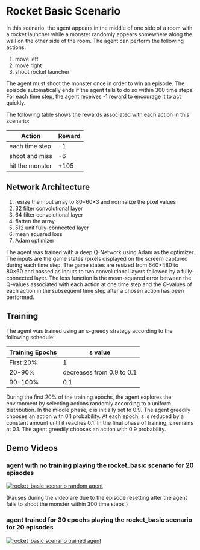 # Rocket Basic Scenario

In this scenario, the agent appears in the middle of one side of a room with a rocket launcher while a monster randomly appears somewhere along the wall on the other side of the room. The agent can perform the following actions:

1. move left
2. move right
3. shoot rocket launcher

The agent must shoot the monster once in order to win an episode. The episode automatically ends if the agent fails to do so within 300 time steps. For each time step, the agent receives -1 reward to encourage it to act quickly.

The following table shows the rewards associated with each action in this scenario:

| Action          | Reward |
|-----------------|--------|
| each time step  | -1     |
| shoot and miss  | -6     |
| hit the monster | +105   |

## Network Architecture

1. resize the input array to 80×60×3 and normalize the pixel values
2. 32 filter convolutional layer
3. 64 filter convolutional layer
4. flatten the array
5. 512 unit fully-connected layer
6. mean squared loss
7. Adam optimizer

The agent was trained with a deep Q-Network using Adam as the optimizer. The inputs are the game states (pixels displayed on the screen) captured during each time step. The game states are resized from 640×480 to 80×60 and passed as inputs to two convolutional layers followed by a fully-connected layer. The loss function is the mean-squared error between the Q-values associated with each action at one time step and the Q-values of each action in the subsequent time step after a chosen action has been performed.

## Training

The agent was trained using an ε-greedy strategy according to the following schedule:

| Training Epochs | ε value                   |
|-----------------|---------------------------|
| First 20%       | 1                         |
| 20-90%          | decreases from 0.9 to 0.1 |
| 90-100%         | 0.1                       |

During the first 20% of the training epochs, the agent explores the environment by selecting actions randomly according to a uniform distribution. In the middle phase, ε is initially set to 0.9. The agent greedily chooses an action with 0.1 probability. At each epoch, ε is reduced by a constant amount until it reaches 0.1. In the final phase of training, ε remains at 0.1. The agent greedily chooses an action with 0.9 probability.

## Demo Videos

### agent with no training playing the rocket_basic scenario for 20 episodes

[![rocket_basic scenario random agent](https://lh3.googleusercontent.com/7eFCdoZZsfb3umEUVwQGSXUsYtrmXZCtyBt4uMBecGAvh3vpWB7n6dLN_34KT9VpVnR16Nkf1-k=w640)](https://drive.google.com/file/d/13MuEOfy6uY6LxSLg4L0Xsi2hjx5qnsKt/view)

(Pauses during the video are due to the episode resetting after the agent fails to shoot the monster within 300 time steps.)

### agent trained for 30 epochs playing the rocket_basic scenario for 20 episodes

[![rocket_basic scenario trained agent](https://lh3.googleusercontent.com/yPYoq_RdbWhiN3A682iMt9l4AZyYwFC8BMC30rtPfl7xenAFSeyDlNEuFgP2T8B12mCrOWMIfs8=w640)](https://drive.google.com/file/d/1nbnPwtomrITlh-QdSXCPA6S85RlOlVzW/view)

